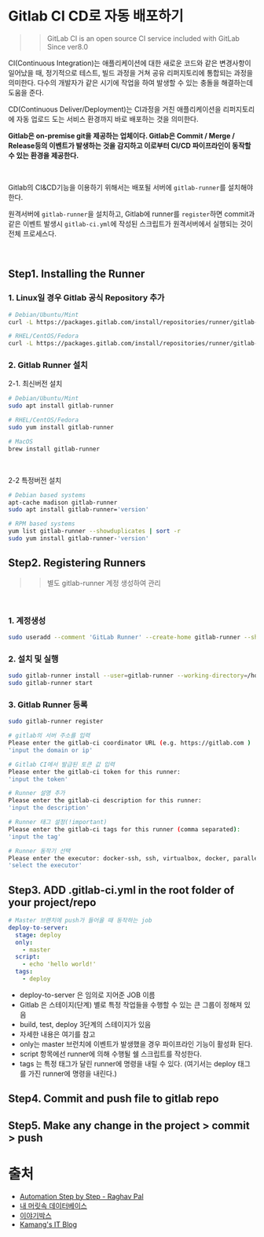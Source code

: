 # Gitlab CI CD로 자동 배포하기

>> GitLab CI is an open source CI service included with GitLab Since ver8.0

CI(Continuous Integration)는 애플리케이션에 대한 새로운 코드와 같은 변경사항이 일어났을 때, 정기적으로 테스트, 빌드 과정을 거쳐 공유 리퍼지토리에 통합되는 과정을 의미한다. 다수의 개발자가 같은 시기에 작업을 하여 발생할 수 있는 충돌을 해결하는데 도움을 준다.

CD(Continuous Deliver/Deployment)는 CI과정을 거친 애플리케이션을 리퍼지토리에 자동 업로드 도는 서비스 환경까지 바로 배포하는 것을 의미한다.

**Gitlab은 on-premise git을 제공하는 업체이다. Gitlab은 Commit / Merge / Release등의 이벤트가 발생하는 것을 감지하고 이로부터 CI/CD 파이프라인이 동작할 수 있는 환경을 제공한다.**

<br/>

Gitlab의 CI&CD기능을 이용하기 위해서는 배포될 서버에 `gitlab-runner`를 설치해야 한다.

원격서버에 `gitlab-runner`을 설치하고, Gitlab에 runner를 `register`하면 commit과 같은 이벤트 발생시 `gitlab-ci.yml`에 작성된 스크립트가 원격서버에서 실행되는 것이 전체 프로세스다.

<br/>

## Step1. Installing the Runner
### 1. Linux일 경우 Gitlab 공식 Repository 추가
```bash
# Debian/Ubuntu/Mint
curl -L https://packages.gitlab.com/install/repositories/runner/gitlab-runner/script.deb.sh | sudo bash

# RHEL/CentOS/Fedora
curl -L https://packages.gitlab.com/install/repositories/runner/gitlab-runner/script.rpm.sh | sudo bash
```

### 2. Gitlab Runner 설치
2-1. 최신버전 설치
```bash
# Debian/Ubuntu/Mint
sudo apt install gitlab-runner

# RHEL/CentOS/Fedora
sudo yum install gitlab-runner

# MacOS
brew install gitlab-runner
```
<br/>

2-2 특정버전 설치
```bash
# Debian based systems
apt-cache madison gitlab-runner
sudo apt install gitlab-runner='version'

# RPM based systems
yum list gitlab-runner --showduplicates | sort -r
sudo yum install gitlab-runner-'version'
```

## Step2. Registering Runners
>> 별도 gitlab-runner 계정 생성하여 관리

<br/>

### 1. 계정생성
```bash
sudo useradd --comment 'GitLab Runner' --create-home gitlab-runner --shell /bin/bash
```

### 2. 설치 및 실행
```bash
sudo gitlab-runner install --user=gitlab-runner --working-directory=/home/gitlab-runner
sudo gitlab-runner start
```

### 3. Gitlab Runner 등록
```bash
sudo gitlab-runner register

# gitlab의 서버 주소를 입력
Please enter the gitlab-ci coordinator URL (e.g. https://gitlab.com )
'input the domain or ip'

# Gitlab CI에서 발급된 토큰 값 입력
Please enter the gitlab-ci token for this runner:
'input the token'

# Runner 설명 추가
Please enter the gitlab-ci description for this runner:
'input the description'

# Runner 태그 설정(!important)
Please enter the gitlab-ci tags for this runner (comma separated):
'input the tag'

# Runner 동작기 선택
Please enter the executor: docker-ssh, ssh, virtualbox, docker, parallels, shell, docker+machine, docker-ssh+machine, kubernetes:
'select the executor'
```

## Step3. ADD .gitlab-ci.yml in the root folder of your project/repo

```yml
# Master 브랜치에 push가 들어올 때 동작하는 job
deploy-to-server:
  stage: deploy
  only:
    - master
  script:
    - echo 'hello world!'
  tags:
    - deploy
```
- deploy-to-server 은 임의로 지어준 JOB 이름
- Gitlab 은 스테이지(단계) 별로 특정 작업들을 수행할 수 있는 큰 그룹이 정해져 있음
- build, test, deploy 3단계의 스테이지가 있음
- 자세한 내용은 여기를 참고
- only는 master 브런치에 이벤트가 발생했을 경우 파이프라인 기능이 활성화 된다.
- script 항목에선 runner에 의해 수행될 쉘 스크립트를 작성한다.
- tags 는 특정 태그가 달린 runner에 명령을 내릴 수 있다. (여기서는 deploy 태그를 가진 runner에 명령을 내린다.)

## Step4. Commit and push file to gitlab repo

## Step5. Make any change in the project > commit > push

# 출처
- [Automation Step by Step - Raghav Pal
](https://www.youtube.com/watch?v=jUiKi6FWYrg&list=PLhW3qG5bs-L8YSnCiyQ-jD8XfHC2W1NL_&index=7)
- [내 머릿속 데이터베이스](https://namioto.ip.or.kr/2018/07/16/gitlab-ci%EB%A1%9C-%EC%9E%90%EB%8F%99%EB%B0%B0%ED%8F%AC%ED%95%98%EA%B8%B0/)
- [이야기박스](https://box0830.tistory.com/297)
- [Kamang's IT Blog](https://kamang-it.tistory.com/entry/gitlabgitlab-cigitlab-ci%EC%9D%98-%EA%B8%B0%EC%B4%88%EC%99%80-%EA%B0%84%EB%9E%B5%ED%95%98%EA%B2%8C-%EC%82%AC%EC%9A%A9%ED%95%98%EA%B8%B0)